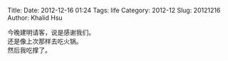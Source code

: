 Title: 
Date: 2012-12-16 01:24
Tags: life
Category: 2012-12
Slug:  20121216 
Author: Khalid Hsu


今晚建明请客，说是感谢我们。  
还是像上次那样去吃火锅。  
然后我吃撑了。

  
